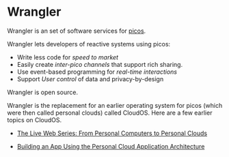 # Wrangler


Wrangler is an set of software services for [picos](http://www.windley.com/archives/2015/11/reactive_programming_with_picos.shtml). 

Wrangler lets developers of reactive systems using picos:

* Write less code for *speed to market*
* Easily create *inter-pico channels* that support rich sharing.
* Use event-based programming for *real-time interactions*
* Support *User control* of data and privacy-by-design

Wrangler is open source. 

Wrangler is the replacement for an earlier operating system for picos (which were then called personal clouds) called CloudOS. Here are a few earlier topics on CloudOS. 

* [The Live Web Series: From Personal Computers to Personal Clouds](http://www.windley.com/liveweb/cloudos/cloudos.shtml)

* [Building an App Using the Personal Cloud Application Architecture](http://www.windley.com/archives/2013/05/building_an_app_using_the_personal_cloud_application_architecture.shtml)


